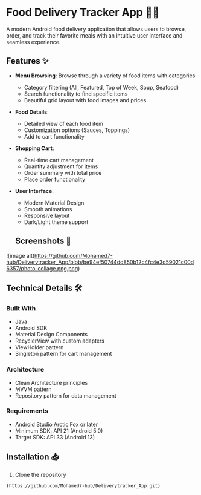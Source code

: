 # Food Delivery Tracker App 🍔🚚
A modern Android food delivery application that allows users to browse, order, and track their favorite meals with an intuitive user interface and seamless experience.

## Features ✨

- **Menu Browsing**: Browse through a variety of food items with categories
  - Category filtering (All, Featured, Top of Week, Soup, Seafood)
  - Search functionality to find specific items
  - Beautiful grid layout with food images and prices

- **Food Details**: 
  - Detailed view of each food item
  - Customization options (Sauces, Toppings)
  - Add to cart functionality

- **Shopping Cart**: 
  - Real-time cart management
  - Quantity adjustment for items
  - Order summary with total price
  - Place order functionality

- **User Interface**:
  - Modern Material Design
  - Smooth animations
  - Responsive layout
  - Dark/Light theme support
 
  ## Screenshots 📱

![image alt(https://github.com/Mohamed7-hub/Deliverytracker_App/blob/be94ef50744dd850b12c4fc4e3d59021c00d6357/photo-collage.png.png)

## Technical Details 🛠

### Built With
- Java
- Android SDK
- Material Design Components
- RecyclerView with custom adapters
- ViewHolder pattern
- Singleton pattern for cart management

### Architecture
- Clean Architecture principles
- MVVM pattern
- Repository pattern for data management

### Requirements
- Android Studio Arctic Fox or later
- Minimum SDK: API 21 (Android 5.0)
- Target SDK: API 33 (Android 13)

## Installation 📥

1. Clone the repository
```bash
(https://github.com/Mohamed7-hub/Deliverytracker_App.git)
